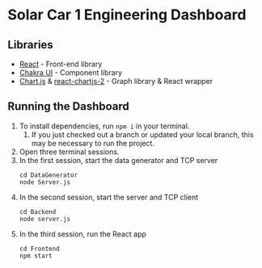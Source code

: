# Solar Car 1 Engineering Dashboard

## Libraries
- [React](https://reactjs.org/) - Front-end library
- [Chakra UI](https://chakra-ui.com/) - Component library
- [Chart.js](https://www.chartjs.org/) & [react-chartjs-2](https://www.npmjs.com/package/react-chartjs-2) - Graph library & React wrapper

## Running the Dashboard
1. To install dependencies, run ```npm i``` in your terminal.
   1. If you just checked out a branch or updated your local
      branch, this may be necessary to run the project.
2. Open three terminal sessions.
3. In the first session, start the data generator and TCP server
   ```
   cd DataGenerator
   node Server.js
4. In the second session, start the server and TCP client
   ```
   cd Backend
   node server.js
5. In the third session, run the React app
   ```
   cd Frontend
   npm start
